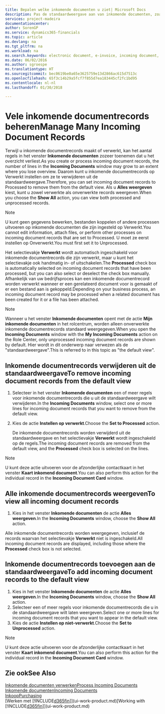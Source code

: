 ```yaml
---
title: Bepalen welke inkomende documenten u ziet| Microsoft Docs
description: Pas de standaardweergave aan van inkomende documenten, zoals e-facturen, om de lijst met verwerkte en onverwerkte records te verbeteren.
services: project-madeira
documentationcenter: 
author: SorenGP
ms.service: dynamics365-financials
ms.topic: article
ms.devlang: na
ms.tgt_pltfrm: na
ms.workload: na
ms.search.keywords: electronic document, e-invoice, incoming document, OCR, ecommerce, document exchange, import invoice
ms.date: 06/02/2016
ms.author: sgroespe
ms.translationtype: HT
ms.sourcegitcommit: bec0619be0a65e3625759e13d2866ac615d7513c
ms.openlocfilehash: 65f3c14b29a5fcf7f855d7ea183445cf2fc1bd95
ms.contentlocale: nl-nl
ms.lasthandoff: 01/30/2018

---
```

# <a name="manage-many-incoming-document-records"></a><span data-ttu-id="16642-103">Vele inkomende documentrecords beheren</span><span class="sxs-lookup"><span data-stu-id="16642-103">Manage Many Incoming Document Records</span></span>
<span data-ttu-id="16642-104">Terwijl u inkomende documentrecords maakt of verwerkt, kan het aantal regels in het venster **Inkomende documenten** zozeer toenemen dat u het overzicht verliest.</span><span class="sxs-lookup"><span data-stu-id="16642-104">As you create or process incoming document records, the number of lines in the **Incoming Documents** window may grow to an extent where you lose overview.</span></span> <span data-ttu-id="16642-105">Daarom kunt u inkomende documentrecords op Verwerkt instellen om ze te verwijderen uit de standaardweergave.</span><span class="sxs-lookup"><span data-stu-id="16642-105">Therefore, you can set incoming document records to Processed to remove them from the default view.</span></span> <span data-ttu-id="16642-106">Als u **Alles weergeven** kiest, kunt u zowel verwerkte als onverwerkte records weergeven.</span><span class="sxs-lookup"><span data-stu-id="16642-106">When you choose the **Show All** action, you can view both processed and unprocessed records.</span></span>

> [!NOTE]  
>   <span data-ttu-id="16642-107">U kunt geen gegevens bewerken, bestanden koppelen of andere processen uitvoeren op inkomende documenten die zijn ingesteld op Verwerkt.</span><span class="sxs-lookup"><span data-stu-id="16642-107">You cannot edit information, attach files, or perform other processes on incoming document records that are set to Processed.</span></span> <span data-ttu-id="16642-108">U moet ze eerst instellen op Onverwerkt.</span><span class="sxs-lookup"><span data-stu-id="16642-108">You must first set it to Unprocessed.</span></span>

<span data-ttu-id="16642-109">Het selectievakje **Verwerkt** wordt automatisch ingeschakeld voor inkomende documentrecords die zijn verwerkt, maar u kunt het selectievakje ook handmatig in- of uitschakelen.</span><span class="sxs-lookup"><span data-stu-id="16642-109">The **Processed** check box is automatically selected on incoming document records that have been processed, but you can also select or deselect the check box manually.</span></span> <span data-ttu-id="16642-110">Afhankelijk van uw bedrijfsproces kan een inkomende documentrecord worden verwerkt wanneer er een gerelateerd document voor is gemaakt of er een bestand aan is gekoppeld.</span><span class="sxs-lookup"><span data-stu-id="16642-110">Depending on your business process, an incoming document record may be processed when a related document has been created for it or a file has been attached.</span></span>

> [!NOTE]  
>   <span data-ttu-id="16642-111">Wanneer u het venster **Inkomende documenten** opent met de actie **Mijn inkomende documenten** in het rolcentrum, worden alleen onverwerkte inkomende documentrecords standaard weergegeven.</span><span class="sxs-lookup"><span data-stu-id="16642-111">When you open the **Incoming Documents** window with the **My Incoming Documents** action on the Role Center, only unprocessed incoming document records are shown by default.</span></span> <span data-ttu-id="16642-112">Hier wordt in dit onderwerp naar verwezen als de "standaardweergave".</span><span class="sxs-lookup"><span data-stu-id="16642-112">This is referred to in this topic as "the default view".</span></span>

## <a name="to-remove-incoming-document-records-from-the-default-view"></a><span data-ttu-id="16642-113">Inkomende documentrecords verwijderen uit de standaardweergave</span><span class="sxs-lookup"><span data-stu-id="16642-113">To remove incoming document records from the default view</span></span>
1. <span data-ttu-id="16642-114">Selecteer in het venster **Inkomende documenten** een of meer regels voor inkomende documentrecords die u uit de standaardweergave wilt verwijderen.</span><span class="sxs-lookup"><span data-stu-id="16642-114">In the **Incoming Documents** window, select one or more lines for incoming document records that you want to remove from the default view.</span></span>
2. <span data-ttu-id="16642-115">Kies de actie **Instellen op verwerkt**.</span><span class="sxs-lookup"><span data-stu-id="16642-115">Choose the **Set to Processed** action.</span></span>

    <span data-ttu-id="16642-116">De inkomende documentrecords worden verwijderd uit de standaardweergave en het selectievakje **Verwerkt** wordt ingeschakeld op de regels.</span><span class="sxs-lookup"><span data-stu-id="16642-116">The incoming document records are removed from the default view, and the **Processed** check box is selected on the lines.</span></span>

> [!NOTE]  
>   <span data-ttu-id="16642-117">U kunt deze actie uitvoeren voor de afzonderlijke contactkaart in het venster **Kaart inkomend document**.</span><span class="sxs-lookup"><span data-stu-id="16642-117">You can also perform this action for the individual record in the **Incoming Document Card** window.</span></span>

## <a name="to-view-all-incoming-document-records"></a><span data-ttu-id="16642-118">Alle inkomende documentrecords weergeven</span><span class="sxs-lookup"><span data-stu-id="16642-118">To view all incoming document records</span></span>
1. <span data-ttu-id="16642-119">Kies in het venster **Inkomende documenten** de actie **Alles weergeven**.</span><span class="sxs-lookup"><span data-stu-id="16642-119">In the **Incoming Documents** window, choose the **Show All** action.</span></span>

<span data-ttu-id="16642-120">Alle inkomende documentrecords worden weergegeven, inclusief de records waarvan het selectievakje **Verwerkt** niet is ingeschakeld.</span><span class="sxs-lookup"><span data-stu-id="16642-120">All incoming document records are displayed, including those where the **Processed** check box is not selected.</span></span>

## <a name="to-add-incoming-document-records-to-the-default-view"></a><span data-ttu-id="16642-121">Inkomende documentrecords toevoegen aan de standaardweergave</span><span class="sxs-lookup"><span data-stu-id="16642-121">To add incoming document records to the default view</span></span>
1. <span data-ttu-id="16642-122">Kies in het venster **Inkomende documenten** de actie **Alles weergeven**.</span><span class="sxs-lookup"><span data-stu-id="16642-122">In the **Incoming Documents** window, choose the **Show All** action.</span></span>
2. <span data-ttu-id="16642-123">Selecteer een of meer regels voor inkomende documentrecords die u in de standaardweergave wilt laten weergeven.</span><span class="sxs-lookup"><span data-stu-id="16642-123">Select one or more lines for incoming document records that you want to appear in the default view.</span></span>
3. <span data-ttu-id="16642-124">Kies de actie **Instellen op niet-verwerkt**.</span><span class="sxs-lookup"><span data-stu-id="16642-124">Choose the **Set to Unprocessed** action.</span></span>  

> [!NOTE]  
>   <span data-ttu-id="16642-125">U kunt deze actie uitvoeren voor de afzonderlijke contactkaart in het venster **Kaart inkomend document**.</span><span class="sxs-lookup"><span data-stu-id="16642-125">You can also perform this action for the individual record in the **Incoming Document Card** window.</span></span>

## <a name="see-also"></a><span data-ttu-id="16642-126">Zie ook</span><span class="sxs-lookup"><span data-stu-id="16642-126">See Also</span></span>
[<span data-ttu-id="16642-127">Inkomende documenten verwerken</span><span class="sxs-lookup"><span data-stu-id="16642-127">Process Incoming Documents</span></span>](across-process-income-documents.md)  
[<span data-ttu-id="16642-128">Inkomende documenten</span><span class="sxs-lookup"><span data-stu-id="16642-128">Incoming Documents</span></span>](across-income-documents.md)  
[<span data-ttu-id="16642-129">Inkoop</span><span class="sxs-lookup"><span data-stu-id="16642-129">Purchasing</span></span>](purchasing-manage-purchasing.md)  
<span data-ttu-id="16642-130">[Werken met [!INCLUDE[d365fin](includes/d365fin_md.md)]](ui-work-product.md)</span><span class="sxs-lookup"><span data-stu-id="16642-130">[Working with [!INCLUDE[d365fin](includes/d365fin_md.md)]](ui-work-product.md)</span></span>

